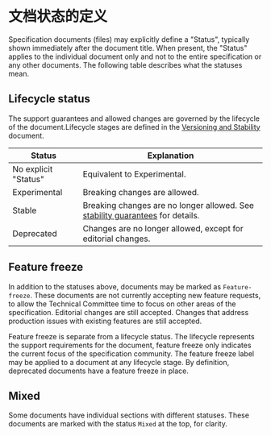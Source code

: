 # 文档状态的定义

Specification documents (files) may explicitly define a "Status", typically
shown immediately after the document title. When present, the "Status" applies
to the individual document only and not to the entire specification or any other
documents. The following table describes what the statuses mean.

## Lifecycle status

The support guarantees and allowed changes are governed by the lifecycle of the
document.Lifecycle stages are defined in the
[Versioning and Stability](versioning-and-stability.md) document.

| Status               | Explanation                                                                                                         |
| -------------------- | ------------------------------------------------------------------------------------------------------------------- |
| No explicit "Status" | Equivalent to Experimental.                                                                                         |
| Experimental         | Breaking changes are allowed.                                                                                       |
| Stable               | Breaking changes are no longer allowed. See [stability guarantees](versioning-and-stability.md#stable) for details. |
| Deprecated           | Changes are no longer allowed, except for editorial changes.                                                        |

## Feature freeze

In addition to the statuses above, documents may be marked as `Feature-freeze`.
These documents are not currently accepting new feature requests, to allow the
Technical Committee time to focus on other areas of the specification. Editorial
changes are still accepted. Changes that address production issues with existing
features are still accepted.

Feature freeze is separate from a lifecycle status. The lifecycle represents the
support requirements for the document, feature freeze only indicates the current
focus of the specification community. The feature freeze label may be applied to
a document at any lifecycle stage. By definition, deprecated documents have a
feature freeze in place.

## Mixed

Some documents have individual sections with different statuses. These documents
are marked with the status `Mixed` at the top, for clarity.
